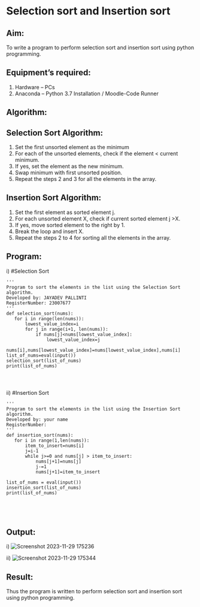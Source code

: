 # Selection sort and Insertion sort
## Aim:
To write a program to perform selection sort and insertion sort using python programming.
## Equipment’s required:
1.	Hardware – PCs
2.	Anaconda – Python 3.7 Installation / Moodle-Code Runner
## Algorithm:
## Selection Sort Algorithm:
1.	Set the first unsorted element as the minimum
2.	For each of the unsorted elements, check if the element < current minimum.
3.	If yes, set the element as the new minimum.
4.	Swap minimum with first unsorted position.
5.	Repeat the steps 2 and 3 for all the elements in the array.
## Insertion Sort Algorithm:
1.	Set the first element as sorted element j.
2.	For each unsorted element X, check if current sorted element j >X.
3.	If yes, move sorted element to the right by 1.
4.	Break the loop and insert X.
5.	Repeat the steps 2 to 4 for sorting all the elements in the array.
## Program:
i)	#Selection Sort
```
''' 
Program to sort the elements in the list using the Selection Sort algorithm.
Developed by: JAYADEV PALLINTI
RegisterNumber: 23007677
'''
def selection_sort(nums):
   for i in range(len(nums)):
       lowest_value_index=i
       for j in range(i+1, len(nums)):
           if nums[j]<nums[lowest_value_index]:
               lowest_value_index=j
       nums[i],nums[lowest_value_index]=nums[lowest_value_index],nums[i]
list_of_nums=eval(input())
selection_sort(list_of_nums)
print(list_of_nums)




```
ii)	#Insertion Sort
```
''' 
Program to sort the elements in the list using the Insertion Sort algorithm.
Developed by: your name
RegisterNumber: 
'''
def insertion_sort(nums):
   for i in range(1,len(nums)):
       item_to_insert=nums[i]
       j=i-1
       while j>=0 and nums[j] > item_to_insert:
           nums[j+1]=nums[j]
           j-=1
           nums[j+1]=item_to_insert
           
list_of_nums = eval(input())
insertion_sort(list_of_nums)
print(list_of_nums)





```

## Output:
i)
![Screenshot 2023-11-29 175236](https://github.com/jayadev133/Sorting-Algorithm/assets/150319465/b45b1402-f55c-4d02-a4c4-eb8d836e813d)

ii)
![Screenshot 2023-11-29 175344](https://github.com/jayadev133/Sorting-Algorithm/assets/150319465/aafd4616-ffde-4694-9d22-38270ec45876)

## Result:
Thus the program is written to perform selection sort and insertion sort using python programming.
